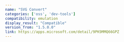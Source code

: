 ```yaml
---
name: "SVG Convert"
categories: ['oss', 'dev-tools']
compatibility: emulation
display_result: "Compatible"
version_from: "1.5.0.0"
link: https://apps.microsoft.com/detail/9PK9MMQ66GPZ
---
```

